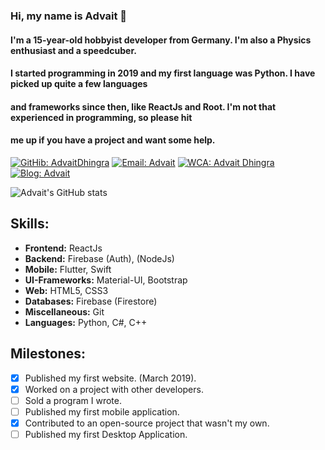 ### Hi, my name is  Advait 👋

#### I'm a 15-year-old hobbyist developer from Germany. I'm also a Physics enthusiast and a speedcuber. 

#### I started programming in 2019 and my first language was Python. I have picked up quite a few languages
#### and frameworks since then, like ReactJs and Root. I'm not that experienced in programming, so please hit
#### me up if you have a project and want some help.  

[![GitHib: AdvaitDhingra](https://img.shields.io/github/followers/AdvaitDhingra?label=Follow&style=social)](https://github.com/advaitdhingra)
[![Email: Advait](https://img.shields.io/badge/Email-Advait-red)](mailto:advaittheboss@gmail.com)
[![WCA: Advait Dhingra](https://img.shields.io/badge/WCA-Speedcubing-orange)](https://www.worldcubeassociation.org/persons/2016DHIN01)
[![Blog: Advait](https://img.shields.io/badge/My-Website-blue)](https://AdvaitDhingra.github.io)


![Advait's GitHub stats](https://github-readme-stats.vercel.app/api?username=advaitdhingra&show_icons=true&theme=dark&count_private=true)

## Skills:

- **Frontend:** ReactJs
- **Backend:** Firebase (Auth), (NodeJs)
- **Mobile:** Flutter, Swift
- **UI-Frameworks:** Material-UI, Bootstrap
- **Web:** HTML5, CSS3
- **Databases:** Firebase (Firestore)
- **Miscellaneous:** Git
- **Languages:** Python, C#, C++


## Milestones:
* [x] Published my first website. (March 2019).
* [x] Worked on a project with other developers.
* [ ] Sold a program I wrote.
* [ ] Published my first mobile application.
* [x] Contributed to an open-source project that wasn't my own.
* [ ] Published my first Desktop Application.
